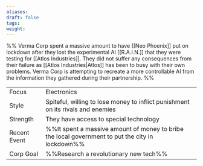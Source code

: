 ```yaml
---
aliases: 
draft: false
tags: 
weight:
---
```

%%
Verma Corp spent a massive amount to have [[Neo Phoenix]] put on lockdown after they lost the experimental AI [[R.A.I.N.]] that they were testing for [[Atlos Industries]].
They did not suffer any consequences from their failure as [[Atlos Industries|Atlos]] has been to busy with their own problems.
Verma Corp is attempting to recreate a more controllable AI from the information they gathered during their partnership.
%%

|                                          |                                                                                                  |
| ---------------------------------------- | ------------------------------------------------------------------------------------------------ |
| <span class="leftTH">Focus</span>        | Electronics                                                                                      |
| <span class="leftTH">Style</span>        | Spiteful, willing to lose money to inflict punishment on its rivals and enemies                  |
| <span class="leftTH">Strength</span>     | They have access to special technology                                                           |
| <span class="leftTH">Recent Event</span> | %%It spent a massive amount of money to bribe the local government to put the city in lockdown%% |
| <span class="leftTH">Corp Goal</span>    | %%Research a revolutionary new tech%%                                                            |
